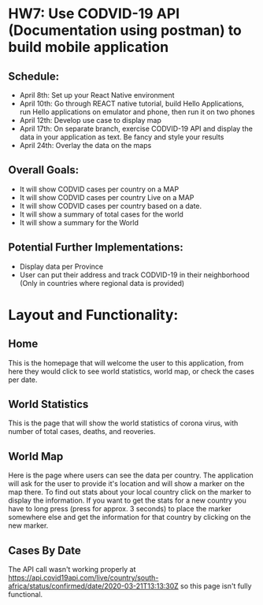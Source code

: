 
# HW7: Use CODVID-19 API (Documentation using postman) to build mobile application

## Schedule:
* April 8th: Set up your React Native environment
* April 10th: Go through REACT native tutorial, build Hello Applications, run Hello applications on emulator and phone, then run it on two phones 
* April 12th: Develop use case to display map
* April 17th: On separate branch, exercise CODVID-19 API and display the data in your application as text. Be fancy and style your results
* April 24th: Overlay the data on the maps

## Overall Goals:
* It will show CODVID cases per country on a MAP
* It will show CODVID cases per country Live on a MAP
* It will show CODVID cases per country based on a date.
* It will show a summary of total cases for the world
* It will show a summary for the World

## Potential Further Implementations:
* Display data per Province
* User can put their address and track CODVID-19 in their neighborhood (Only in countries where regional data is provided)

# Layout and Functionality:

## Home
This is the homepage that will welcome the user to this application, from here they would click to see world statistics, world map, or check the cases per date.
## World Statistics
This is the page that will show the world statistics of corona virus, with number of total cases, deaths, and reoveries.
## World Map
Here is the page where users can see the data per country. The application will ask for the user to provide it's location and will show a marker on the map there. To find out stats about your local country click on the marker to display the information. If you want to get the stats for a new country you have to long press (press for approx. 3 seconds) to place the marker somewhere else and get the information for that country by clicking on the new marker.
## Cases By Date
The API call wasn't working properly at https://api.covid19api.com/live/country/south-africa/status/confirmed/date/2020-03-21T13:13:30Z so this page isn't fully functional.
